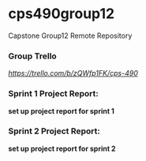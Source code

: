 # cps490group12
Capstone Group12 Remote Repository

### Group Trello
*https://trello.com/b/zQWfp1FK/cps-490*

### Sprint 1 Project Report:
**set up project report for sprint 1**

### Sprint 2 Project Report:
**set up project report for sprint 2**